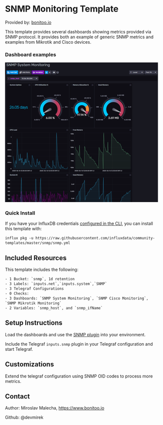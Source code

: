 # SNMP Monitoring Template

Provided by: [bonitoo.io](.)

This template provides several dashboards showing metrics provided via SNMP protocol. It provides both an example of generic SNMP metrics and examples from Mikrotik and Cisco devices.

### Dashboard examples

![Screenshot](img/snmp-dashboard.png)

### Quick Install

If you have your InfluxDB credentials [configured in the CLI](Vhttps://v2.docs.influxdata.com/v2.0/reference/cli/influx/config/), you can install this template with:

```
influx pkg -u https://raw.githubusercontent.com/influxdata/community-templates/master/snmp/snmp.yml
```

## Included Resources

This template includes the following:

    - 1 Bucket: `snmp`, 1d retention
    - 3 Labels: `inputs.net`,`inputs.system`,`SNMP`
    - 3 Telegraf Configurations
    - 0 Checks: 
    - 3 Dashboards: `SNMP System Monitoring`, `SNMP Cisco Monitoring`, `SNMP Mikrotik Monitoring`
    - 2 Variables: `snmp_host`, and `snmp_ifName`

## Setup Instructions

Load the dashboards and use the [SNMP plugin](https://github.com/influxdata/telegraf/tree/master/plugins/inputs/snmp) into your
environment.

Include the Telegraf `inputs.snmp` plugin in your Telegraf configuration and start Telegraf.

## Customizations

Extend the telegraf configuration using SNMP OID codes to process more metrics.

## Contact


Author: Miroslav Malecha, https://www.bonitoo.io

Github: @devmirek